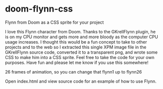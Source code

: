 # doom-flynn-css
Flynn from Doom as a CSS sprite for your project

I love this Flynn character from Doom. Thanks to the GKrellFlynn plugin, he is on my CPU monitor and gets more and more bloody as the computer CPU usage increases. I thought this would be a fun concept to take to other projects and to the web so I extracted this single XPM image file in the GKrellFlynn source code,
converted it to a transparent png, and wrote some CSS to make him into a CSS sprite.
Feel free to take the code for your own purposes. Have fun and please let me know if you use this somewhere!

26 frames of animation, so you can change that flynn1 up to flynn26

Open index.html and view source code for an example of how to use Flynn.
